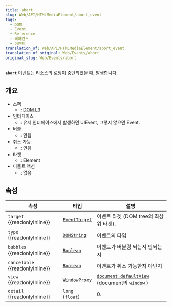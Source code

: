 ```yaml
---
title: abort
slug: Web/API/HTMLMediaElement/abort_event
tags:
  - DOM
  - Event
  - Reference
  - 레퍼런스
  - 이벤트
translation_of: Web/API/HTMLMediaElement/abort_event
translation_of_original: Web/Events/abort
original_slug: Web/Events/abort
---
```

**`abort`** 이벤트는 리소스의 로딩이 중단되었을 때, 발생합니다.

## 개요

- 스펙
  - : [DOM L3](http://www.w3.org/TR/DOM-Level-3-Events/#event-type-abort)
- 인터페이스
  - : 유저 인터페이스에서 발생하면 UIEvent, 그렇지 않으면 Event.
- 버블
  - : 안됨
- 취소 가능
  - : 안됨
- 타겟
  - : Element
- 디폴트 액션
  - : 없음

## 속성

| 속성                                  | 타입                                                                                                                                                         | 설명                                                                                                                                                                                                           |
| ------------------------------------- | ------------------------------------------------------------------------------------------------------------------------------------------------------------ | -------------------------------------------------------------------------------------------------------------------------------------------------------------------------------------------------------------- |
| `target` {{readonlyInline}}     | [`EventTarget`](/ko/docs/Web/API/EventTarget)  | 이벤트 타겟 (DOM tree의 최상위 타겟).                                                                                                                                                                          |
| `type` {{readonlyInline}}       | [`DOMString`](/ko/docs/Web/API/DOMString) | 이벤트의 타입                                                                                                                                                                                                  |
| `bubbles` {{readonlyInline}}    | [`Boolean`](/ko/docs/Web/API/Boolean)                                                         | 이벤트가 버블링 되는지 안되는지                                                                                                                                                                                |
| `cancelable` {{readonlyInline}} | [`Boolean`](/ko/docs/Web/API/Boolean)                                                         | 이벤트가 취소 가능한지 아닌지                                                                                                                                                                                  |
| `view` {{readonlyInline}}       | [`WindowProxy`](/ko/docs/Web/API/WindowProxy)                         | [`document.defaultView`](/ko/docs/Web/API/Document/defaultView) (document의 `window` ) |
| `detail` {{readonlyInline}}     | `long` (`float`)                                                                                                                                             | 0.                                                                                                                                                                                                             |
